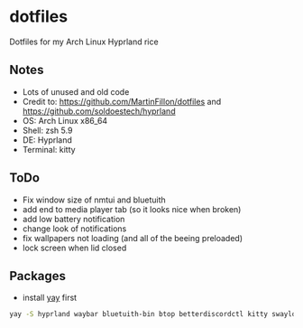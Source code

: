 # dotfiles
Dotfiles for my Arch Linux Hyprland rice

## Notes
- Lots of unused and old code
- Credit to: https://github.com/MartinFillon/dotfiles and https://github.com/soldoestech/hyprland
- OS: Arch Linux x86_64
- Shell: zsh 5.9
- DE: Hyprland 
- Terminal: kitty

## ToDo
- Fix window size of nmtui and bluetuith
- add end to media player tab (so it looks nice when broken)
- add low battery notification
- change look of notifications
- fix wallpapers not loading (and all of the beeing preloaded)
- lock screen when lid closed

## Packages
- install [yay](https://github.com/Jguer/yay?tab=readme-ov-file#installation) first
```bash
yay -S hyprland waybar bluetuith-bin btop betterdiscordctl kitty swaylock spicetify hyprpaper wofi dunst catppuccin-gtk-theme-mocha cliphist firefox discord spotify obsidian vscodium-bin thunar pamixer playerctl brightnessctl hyprshot zsh oh-my-posh pipewire pipewire-pulse pipewire-audio libreoffice-extension-texmaths libreoffice-fresh
```

